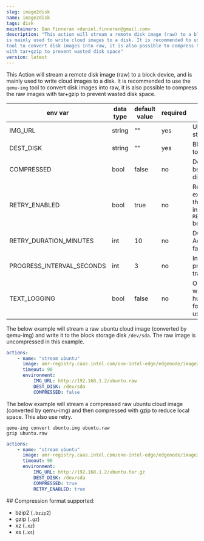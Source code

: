 ```yaml
---
slug: image2disk
name: image2disk
tags: disk
maintainers: Dan Finneran <daniel.finneran@gmail.com>
description: "This action will stream a remote disk image (raw) to a block device, and
is mainly used to write cloud images to a disk. It is recommended to use the `qemu-img`
tool to convert disk images into raw, it is also possible to compress the raw images
with tar+gzip to prevent wasted disk space"
version: latest
---
```


This Action will stream a remote disk image (raw) to a block device, and
is mainly used to write cloud images to a disk. It is recommended to use the `qemu-img`
tool to convert disk images into raw, it is also possible to compress the raw images
with tar+gzip to prevent wasted disk space.

| env var | data type | default value | required | description |
|---------|-----------|---------------|----------|-------------|
| IMG_URL | string | "" | yes | URL of the image to be streamed |
| DEST_DISK | string | "" | yes | Block device to which to write the image |
| COMPRESSED | bool | false | no | Decompress the image before writing it to the disk |
| RETRY_ENABLED | bool | true | no | Retry the Action, using exponential backoff, for the duration specified in `RETRY_DURATION_MINUTES` before failing |
| RETRY_DURATION_MINUTES | int | 10 | no | Duration for which the Action will retry before failing |
| PROGRESS_INTERVAL_SECONDS | int | 3 | no | Interval at which the progress of the image transfer will be logged |
| TEXT_LOGGING | bool | false | no | Output from the Action will be logged in a more human friendly text format, JSON format is used by default |

The below example will stream a raw ubuntu cloud image (converted by qemu-img) and write
it to the block storage disk `/dev/sda`. The raw image is uncompressed in this example.

```yaml
actions:
    - name: "stream ubuntu"
      image: amr-registry.caas.intel.com/one-intel-edge/edgenode/image2disk:latest
      timeout: 90
      environment:
          IMG_URL: http://192.168.1.2/ubuntu.raw
          DEST_DISK: /dev/sda
          COMPRESSED: false
```

The below example will stream a compressed raw ubuntu cloud image (converted by qemu-img)
and then compressed with gzip to reduce local space. This also use retry.

```
qemu-img convert ubuntu.img ubuntu.raw
gzip ubuntu.raw
```

```yaml
actions:
    - name: "stream ubuntu"
      image: amr-registry.caas.intel.com/one-intel-edge/edgenode/image2disk:latest
      timeout: 90
      environment:
          IMG_URL: http://192.168.1.2/ubuntu.tar.gz
          DEST_DISK: /dev/sda
          COMPRESSED: true
          RETRY_ENABLED: true
```

## Compression format supported:

- bzip2 (`.bzip2`)
- gzip (`.gz`)
- xz (`.xz`)
- xs (`.xs`)